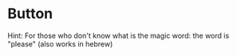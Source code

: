 # Button
Hint: For those who don't know what is the magic word: the word is "please" (also works in hebrew)
